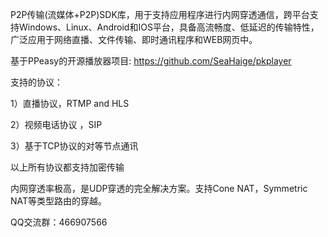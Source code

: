 P2P传输(流媒体+P2P)SDK库，用于支持应用程序进行内网穿透通信，跨平台支持Windows、Linux、Android和IOS平台，具备高流畅度、低延迟的传输特性，广泛应用于网络直播、文件传输、即时通讯程序和WEB网页中。

基于PPeasy的开源播放器项目: https://github.com/SeaHaige/pkplayer

支持的协议：

1）直播协议，RTMP and HLS

2）视频电话协议 ，SIP 

3）基于TCP协议的对等节点通讯

以上所有协议都支持加密传输

内网穿透率极高，是UDP穿透的完全解决方案。支持Cone NAT，Symmetric NAT等类型路由的穿越。

QQ交流群：466907566
